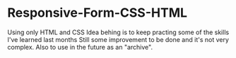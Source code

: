 # Responsive-Form-CSS-HTML

Using only HTML and CSS
Idea behing is to keep practing some of the skills I've learned last months
Still some improvement to be done and it's not very complex.
Also to use in the future as an "archive".
